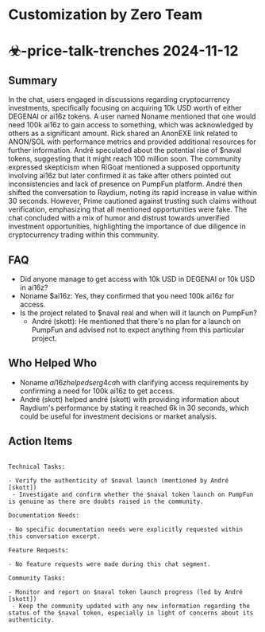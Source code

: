 # Customization by Zero Team

# ☣-price-talk-trenches 2024-11-12

## Summary
 In the chat, users engaged in discussions regarding cryptocurrency investments, specifically focusing on acquiring 10k USD worth of either DEGENAI or ai16z tokens. A user named Noname mentioned that one would need 100k ai16z to gain access to something, which was acknowledged by others as a significant amount. Rick shared an AnonEXE link related to ANON/SOL with performance metrics and provided additional resources for further information. André speculated about the potential rise of $naval tokens, suggesting that it might reach 100 million soon. The community expressed skepticism when RiGoat mentioned a supposed opportunity involving ai16z but later confirmed it as fake after others pointed out inconsistencies and lack of presence on PumpFun platform. André then shifted the conversation to Raydium, noting its rapid increase in value within 30 seconds. However, Prime cautioned against trusting such claims without verification, emphasizing that all mentioned opportunities were fake. The chat concluded with a mix of humor and distrust towards unverified investment opportunities, highlighting the importance of due diligence in cryptocurrency trading within this community.

## FAQ
 - Did anyone manage to get access with 10k USD in DEGENAI or 10k USD in ai16z?
  - Noname $ai16z: Yes, they confirmed that you need 100k ai16z for access.
- Is the project related to $naval real and when will it launch on PumpFun?
  - André (skott): He mentioned that there's no plan for a launch on PumpFun and advised not to expect anything from this particular project.

## Who Helped Who
 - Noname $ai16z helped serg4ca$h with clarifying access requirements by confirming a need for 100k ai16z to get access.
- André (skott) helped andré (skott) with providing information about Raydium's performance by stating it reached 6k in 30 seconds, which could be useful for investment decisions or market analysis.

## Action Items
 ```

Technical Tasks:

- Verify the authenticity of $naval launch (mentioned by André [skott])
  - Investigate and confirm whether the $naval token launch on PumpFun is genuine as there are doubts raised in the community.

Documentation Needs:

- No specific documentation needs were explicitly requested within this conversation excerpt.

Feature Requests:

- No feature requests were made during this chat segment.

Community Tasks:

- Monitor and report on $naval token launch progress (led by André [skott])
  - Keep the community updated with any new information regarding the status of the $naval token, especially in light of concerns about its authenticity.
```

